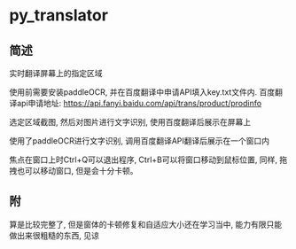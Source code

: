 # py_translator
## 简述
实时翻译屏幕上的指定区域

使用前需要安装paddleOCR, 并在百度翻译中申请API填入key.txt文件内. 百度翻译api申请地址: https://api.fanyi.baidu.com/api/trans/product/prodinfo

选定区域截图, 然后对图片进行文字识别, 使用百度翻译后展示在屏幕上

使用了paddleOCR进行文字识别, 调用百度翻译API翻译后展示在一个窗口内

焦点在窗口上时Ctrl+Q可以退出程序, Ctrl+B可以将窗口移动到鼠标位置, 同样, 拖拽也可以移动窗口, 但是会十分卡顿。

## 附
算是比较完整了, 但是窗体的卡顿修复和自适应大小还在学习当中, 能力有限只能做出来很粗糙的东西, 见谅
